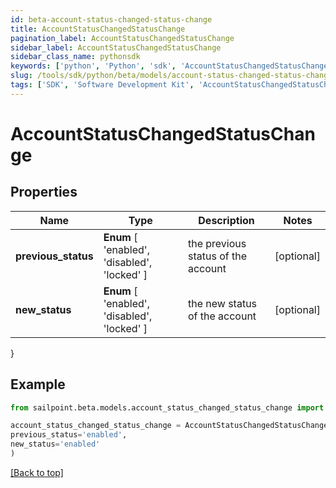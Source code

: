 ```yaml
---
id: beta-account-status-changed-status-change
title: AccountStatusChangedStatusChange
pagination_label: AccountStatusChangedStatusChange
sidebar_label: AccountStatusChangedStatusChange
sidebar_class_name: pythonsdk
keywords: ['python', 'Python', 'sdk', 'AccountStatusChangedStatusChange', 'BetaAccountStatusChangedStatusChange'] 
slug: /tools/sdk/python/beta/models/account-status-changed-status-change
tags: ['SDK', 'Software Development Kit', 'AccountStatusChangedStatusChange', 'BetaAccountStatusChangedStatusChange']
---
```


# AccountStatusChangedStatusChange


## Properties

Name | Type | Description | Notes
------------ | ------------- | ------------- | -------------
**previous_status** |  **Enum** [  'enabled',    'disabled',    'locked' ] | the previous status of the account | [optional] 
**new_status** |  **Enum** [  'enabled',    'disabled',    'locked' ] | the new status of the account | [optional] 
}

## Example

```python
from sailpoint.beta.models.account_status_changed_status_change import AccountStatusChangedStatusChange

account_status_changed_status_change = AccountStatusChangedStatusChange(
previous_status='enabled',
new_status='enabled'
)

```
[[Back to top]](#) 

